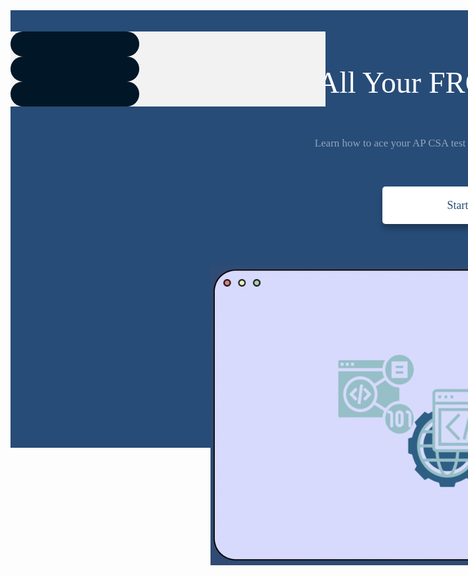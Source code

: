 <head>
    <meta name="viewport" content="width=device-width, initial-scale=1.0">
</head>

<body>
<div id='herocenterimage' class='herocenterimage'>
    <div id='background' class='background'>
    </div>
    <div id='browser' class='parent'>
      <img id='group' class='group' src="assets/css/images/browser.png" style="height: 100%; width: 100%; position:relative; left: 40%; top: 70%;" />
    </div>
    <div id='content' class='content'>
      <button id='buttonprimary' class='buttonprimary'>
        <div id='text' class='text'>
          Start</div>
      </button>
      <div id='subtitle' class='subtitle'>
        Learn how to ace your AP CSA test with our interactive features!</div>
      <div id='title2' class='title2'>
        Find All Your FRQs In One Place</div>
    </div>
  </div>
  <br>
  <br>
  <div style="background-color: #F2F2F2; position: relative; top:120%">
    <div class="row">
        <div class="column">
            <a class="columnbox"></a>
        </div>
        <div class="column">
            <a class="columnbox"></a>
        </div>
        <div class="column">
            <a class="columnbox"></a>
        </div>
    </div>
  </div>

  <style>
    .row{
        height: 10%;
    }
    .columnbox{
        display: block;
        border-radius: 25px;
        background: #011627;
        padding: 20px; 
        width: 33%;
        height: 100%;  
    }

    body::-webkit-scrollbar {
      display: none;
    }
    
    /* Hide scrollbar for IE, Edge and Firefox */
    .body {
      -ms-overflow-style: none;  /* IE and Edge */
      scrollbar-width: none;  /* Firefox */
    }
     
    /* first part of homepage css*/
    
    .herocenterimage {
      background-color:#ffffff;
      height:700px;
      width:1440px;
      padding:0px;
      border-style:hidden;
      outline:none;
      position:absolute;
    }
    
    .background {
      background-color:#274c77;
      height:700px;
      width:1440px;
    }
    
    #browser {
      width:800px;
      height:480px;
      left:0%;
      top: 0%;
      position:absolute;
      margin-top:5%;
    }
    
    .background2 {
      background-color:#d6daff;
      height:480px;
      width:800px;
      border-radius:36px;
      border:2px solid #000000;
      top:357px;
      left:320px;
      position:absolute;
    }

    .group {
      width:60px;
      height:12px;
      left:336px;
      top:373px;
      position:absolute;
    }
    .button {
      background-color:#ea7878;
      height:12px;
      width:12px;
      top:373px;
      left:336px;
      position:absolute;
      border-radius:50%;
    }

    .button2 {
      background-color:#e9f1bb;
      height:12px;
      width:12px;
      top:373px;
      left:360px;
      position:absolute;
      border-radius:50%;
    }

    .button3 {
      background-color:#a1d2ac;
      height:12px;
      width:12px;
      top:373px;
      left:384px;
      position:absolute;
      border-radius:50%;
    }
    
    .content {
      width:787px;
      height:224px;
      top:10%;
      left:20%;
      position:absolute;
    }
    
    .buttonprimary {
      position: absolute;
      background-color:#ffffff;
      height:60px;
      width:240px;
      padding:0px;
      border-style:hidden;
      outline:none;
      top: 212px;
      left:307px;
      position:absolute;
      text-align: center;
      filter:drop-shadow(0px 8px 4px rgba(0,0,0,0.25));
      border-radius: 5px;
      transition: background-color 0.3s ease;
    }

    .buttonprimary:hover {
        background-color: #e9f1bb;
        transform: translate(0%, -25%);
        transition: all 0.3s ease-in-out 0s;         
    }

    .buttonprimary:active {
        background-color: #a1d2ac;
    }
    
    .background3 {
      
      transition: background-color 0.3s ease;
    }

    .background3:hover {
        background-color: #e9f1bb;
    }

    .background3:active {
        background-color: #a1d2ac;
    }
    
    
    .text {
      color:#274c77;
      text-align:center;
      vertical-align:text-middle;
      font-size:18px;
      font-family:Ubuntu;
      left:25px;
      top:20px;
      width:191px;
      height:21px;
      position:absolute;
      line-height:auto;
      border-style:hidden;
      outline:none;
    }
    
    .subtitle {
      color:rgba(255, 255, 255, 0.5);
      text-align:center;
      vertical-align:text-middle;
      font-size:17px;
      font-family:Ubuntu;
      left:167px;
      top:73px;
      width:506px;
      height:51px;
      position:absolute;
      line-height:140.625px;
      border-style:hidden;
      outline:none;
    }
    
    .title2 {
      color:#ffffff;
      text-align:center;
      vertical-align:text-middle;
      font-size:48px;
      font-family:Ubuntu;
      left:36px;
      top:18px;
      width:787px;
      height:56px;
      position:absolute;
      line-height:auto;
      border-style:hidden;
      outline:none;
    }

    footer {
      style= position: relative;
      margin-top: 60%;
    }

    /* Social proof */

@import url("https://fonts.googleapis.com/css2?family=Ubuntu:wght@700&display=swap");

p {
  margin: 0;
}

.social-proof {
  display: flex;
  flex-direction: column;
  justify-content: flex-start;
  align-items: flex-start;
  width: 1440px;
  height: 379px;
  padding: 68px 109px 47px 139px;
  box-sizing: border-box;
  background-color: rgba(242, 242, 242, 1);
}
.group-086 {
  display: flex;
  flex-direction: column;
  justify-content: space-between;
  align-items: center;
  height: 100%;
  box-sizing: border-box;
}
.subtitle22 {
  display: flex;
  flex-direction: column;
  justify-content: center;
  color: rgba(39, 76, 119, 1);
  font-size: 40px;
  line-height: 141%;
  font-family: Ubuntu, sans-serif;
  font-weight: 700;
  text-align: center;
}

.group-454 {
  display: flex;
  flex-direction: row;
  width: 100%;
  box-sizing: border-box;
}
.logos {
  width: 751px;
  height: 100%;
}

.logos-1 {
  width: 316px;
  height: 100%;
}
    </style>

    